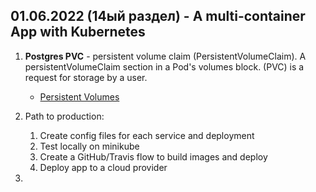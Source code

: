 ## 01.06.2022 (14ый раздел) - A multi-container App with Kubernetes

1. **Postgres PVC** - persistent volume claim (PersistentVolumeClaim). A persistentVolumeClaim section in a Pod's volumes block. (PVC) is a request for storage by a user.

     * [Persistent Volumes](https://kubernetes.io/docs/concepts/storage/persistent-volumes/)

2. Path to production:
   1. Create config files for each service and deployment
   2. Test locally on minikube
   3. Create a GitHub/Travis flow to build images and deploy
   4. Deploy app to a cloud provider

3. 